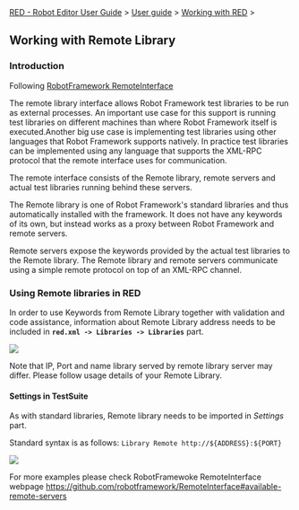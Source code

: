 <html>
<head>
<link href="PLUGINS_ROOT/org.robotframework.ide.eclipse.main.plugin.doc.user/help/style.css" rel="stylesheet" type="text/css"/>
</head>
<body>
<a href="RED/../../../../help/index.html">RED - Robot Editor User Guide</a> &gt; <a href="RED/../../../../help/user_guide/user_guide.html">User guide</a> &gt; <a href="RED/../../../../help/user_guide/working_with_RED.html">Working with RED</a> &gt; 

<h2>Working with Remote Library</h2>
<h3>Introduction</h3>
<p>Following <a class="external" href="https://github.com/robotframework/RemoteInterface" target="_blank">RobotFramework RemoteInterface</a></p>
<p>The remote library interface allows Robot Framework test libraries to be run as external processes. An important use case for this support is running test libraries on different machines than where Robot Framework itself is executed.Another big use case is implementing test libraries using other languages that Robot Framework supports natively. In practice test libraries can be implemented using any language that supports the XML-RPC protocol that the remote interface uses for communication. </p>
<p>The remote interface consists of the Remote library, remote servers and actual test libraries running behind these servers. </p>
<p>The Remote library is one of Robot Framework's standard libraries and thus automatically installed with the framework. It does not have any keywords of its own, but instead works as a proxy between Robot Framework and remote servers.<br/>

Remote servers expose the keywords provided by the actual test libraries to the Remote library. The Remote library and remote servers communicate using a simple remote protocol on top of an XML-RPC channel.</p>
<h3>Using Remote libraries in RED</h3>
<p>In order to use Keywords from Remote Library together with validation and code assistance, information about Remote Library address needs to be included in <b><code>red.xml -> Libraries -> Libraries</code></b> part.</p>
<img src="images/remote_library_settings.png"/><br/>
<p>Note that IP, Port and name library served by remote library server may differ. Please follow usage details of your Remote Library.</p>
<h4>Settings in TestSuite</h4>
<p>As with standard libraries, Remote library needs to be imported in <i>Settings</i> part.</p>
<p>Standard syntax is as follows: <code>Library Remote http://${ADDRESS}:${PORT}</code></p>
<img src="images/remote_library_testcase.png"/><br/>
<p>For more examples please check RobotFramewoke RemoteInterface webpage <a class="external" href="https://github.com/robotframework/RemoteInterface#available-remote-servers" target="_blank">https://github.com/robotframework/RemoteInterface#available-remote-servers</a></p>
</body>
</html>